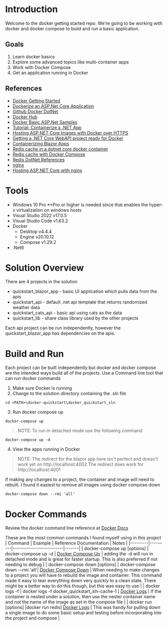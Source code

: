 # Introduction

Welcome to the docker getting started repo.  We're going to be working with docker and docker compose to build and run a basic application.

## Goals

1. Learn docker basics
2. Explore some advanced topics like multi-container apps
3. Work with Docker Compose
4. Get an application running in Docker

## References

- [Docker Getting Started](https://docs.docker.com/get-started/)
- [Dockerize an ASP.Net Core Application](https://docs.docker.com/samples/dotnetcore/)
- [Github Docker DotNet](https://github.com/dotnet/dotnet-docker)
- [Docker Hub](https://hub.docker.com/)
- [Docker Basic ASP.Net Samples](https://github.com/dotnet/dotnet-docker/tree/main/samples/aspnetapp)
- [Tutorial: Containerize a .NET App](https://docs.microsoft.com/en-us/dotnet/core/docker/build-container?tabs=windows)
- [Hosting ASP.NET Core Images with Docker over HTTPS](https://docs.microsoft.com/en-us/aspnet/core/security/docker-https?view=aspnetcore-6.0)
- [Getting a .NET Core WebAPI project ready for Docker](https://microsoft.github.io/AzureTipsAndTricks/blog/tip54.html)
- [Containerizing Blazor Apps](https://chrissainty.com/containerising-blazor-applications-with-docker-containerising-a-blazor-server-app/)
- [Redis cache in a dotnet core docker container](https://dotnetcorecentral.com/blog/redis-cache-in-net-core-docker-container/)
- [Redis cache with Docker Compose](https://geshan.com.np/blog/2022/01/redis-docker/)
- [Redis DotNet References](https://docs.redis.com/latest/rs/references/client_references/client_csharp/)
- [nginx](https://nginx.org/)
- [Hosting ASP.NET Core with nginx](https://docs.microsoft.com/en-us/aspnet/core/host-and-deploy/linux-nginx?view=aspnetcore-6.0)

# Tools

- Windows 10 Pro **Pro or higher is needed since that enables the hyper-v virtualization on windows hosts
- Visual Studio 2022 v17.0.5
- Visual Studio Code v1.63.2
- Docker
    - Desktop v4.4.4
    - Engine v20.10.12
    - Compose v1.29.2
- .Net6

# Solution Overview

There are 4 projects in the solution
- quickstart_blazor_app - basic UI application which pulls data from the apis
- quickstart_api - default .net api template that returns randomized weather data
- quickstart_cats_api - basic api using cats as the data
- quickstart_lib - share class library used by the other projects

Each api project can be run independently, however the quickstart_blazor_app has dependencies on the apis.

# Build and Run

Each project can be built independently but docker and docker compose are the intended ways build all of the projects.  Use a Command line tool that can run docker commands

1. Make sure Docker is running
2. Change to the solution directory containing the .sln file
```
cd <PATH>\docker-quickstart\docker_quickstart_sln
```
3. Run docker compose up
```
docker-compose up
```

> NOTE: To run in detached mode use the following command
```
docker-compose up -d
```

4. View the apps running in Docker

> NOTE: The redirect for the blazor app here isn't perfect and doesn't work yet on http://localhost:4002
> The redirect does work for http://localhost:4001

If making any changes to a project, the container and image will need to rebuilt.  I found it easiest to remove all images using docker compose down
```
docker-compose down --rmi 'all'
```

# Docker Commands

Review the docker command line reference at [Docker Docs](https://docs.docker.com/reference/)

These are the most common commands I found myself using in this project
| Command | Example | Reference Documentation | Notes |
|---------|---------|-------------------------|-------|
| docker-compose up [options] | docker-compose up -d | [Docker Compose Up](https://docs.docker.com/compose/reference/up/) | adding the -d will run in detached mode and is great for faster startup.  This is also preferred if not needing to debug |
| docker-compose down [options] | docker-compose down --rmi 'all'| [Docker Compose Down](https://docs.docker.com/compose/reference/down/) | When needing to make changes to a project you will have to rebuild the image and container.  This command made it easy to tear everything down very quickly to a clean state.  There might be a better way to do this though, but this was easy to use |
| docker logs -f <container-name> | docker logs -f docker_quickstart_sln-cache-1 | [Docker Logs](https://docs.docker.com/engine/reference/commandline/logs/) | If the container is nested under a solution, then use the nester container name and not the name of the image as set in the compose file |
| docker run [options] <image-name> |docker run redis| [Docker Logs](https://docs.docker.com/engine/reference/commandline/logs/) | This was handy for pulling down a single image to do some basic setup and testing before incorporating into the project and compose |